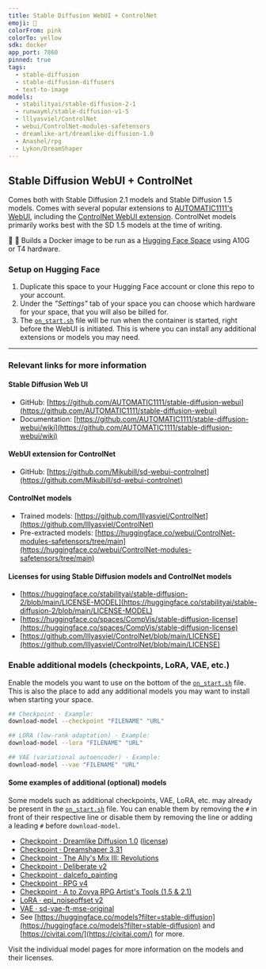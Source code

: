 ```yaml
---
title: Stable Diffusion WebUI + ControlNet
emoji: 🦄
colorFrom: pink
colorTo: yellow
sdk: docker
app_port: 7860
pinned: true
tags:
  - stable-diffusion
  - stable-diffusion-diffusers
  - text-to-image
models:
  - stabilityai/stable-diffusion-2-1
  - runwayml/stable-diffusion-v1-5
  - lllyasviel/ControlNet
  - webui/ControlNet-modules-safetensors
  - dreamlike-art/dreamlike-diffusion-1.0
  - Anashel/rpg
  - Lykon/DreamShaper
---
```


## Stable Diffusion WebUI + ControlNet

Comes both with Stable Diffusion 2.1 models and Stable Diffusion 1.5 models. Comes with several popular extensions to [AUTOMATIC1111's WebUI]([https://github.com/AUTOMATIC1111/stable-diffusion-webui]), including the [ControlNet WebUI extension](https://github.com/Mikubill/sd-webui-controlnet). ControlNet models primarily works best with the SD 1.5 models at the time of writing.

🐳 🤗 Builds a Docker image to be run as a [Hugging Face Space](https://huggingface.co/) using A10G or T4 hardware.

### Setup on Hugging Face

1. Duplicate this space to your Hugging Face account or clone this repo to your account.
2. Under the *"Settings"* tab of your space you can choose which hardware for your space, that you will also be billed for.
3. The [`on_start.sh`](./on_start.sh) file will be run when the container is started, right before the WebUI is initiated. This is where you can install any additional extensions or models you may need.

---

### Relevant links for more information

#### Stable Diffusion Web UI

* GitHub: [https://github.com/AUTOMATIC1111/stable-diffusion-webui](https://github.com/AUTOMATIC1111/stable-diffusion-webui)
* Documentation: [https://github.com/AUTOMATIC1111/stable-diffusion-webui/wiki](https://github.com/AUTOMATIC1111/stable-diffusion-webui/wiki)

#### WebUI extension for ControlNet

* GitHub: [https://github.com/Mikubill/sd-webui-controlnet](https://github.com/Mikubill/sd-webui-controlnet)

#### ControlNet models

* Trained models: [https://github.com/lllyasviel/ControlNet](https://github.com/lllyasviel/ControlNet)
* Pre-extracted models: [https://huggingface.co/webui/ControlNet-modules-safetensors/tree/main](https://huggingface.co/webui/ControlNet-modules-safetensors/tree/main)

#### Licenses for using Stable Diffusion models and ControlNet models

* [https://huggingface.co/stabilityai/stable-diffusion-2/blob/main/LICENSE-MODEL](https://huggingface.co/stabilityai/stable-diffusion-2/blob/main/LICENSE-MODEL)
* [https://huggingface.co/spaces/CompVis/stable-diffusion-license](https://huggingface.co/spaces/CompVis/stable-diffusion-license)
* [https://github.com/lllyasviel/ControlNet/blob/main/LICENSE](https://github.com/lllyasviel/ControlNet/blob/main/LICENSE)

### Enable additional models (checkpoints, LoRA, VAE, etc.)

Enable the models you want to use on the bottom of the [`on_start.sh`](./on_start.sh) file. This is also the place to add any additional models you may want to install when starting your space.

```bash
## Checkpoint · Example:
download-model --checkpoint "FILENAME" "URL"

## LORA (low-rank adaptation) · Example:
download-model --lora "FILENAME" "URL"

## VAE (variational autoencoder) · Example:
download-model --vae "FILENAME" "URL"
```

#### Some examples of additional (optional) models

Some models such as additional checkpoints, VAE, LoRA, etc. may already be present in the [`on_start.sh`](./on_start.sh) file. You can enable them by removing the `#` in front of their respective line or disable them by removing the line or adding a leading `#` before `download-model`.

* [Checkpoint · Dreamlike Diffusion 1.0](https://huggingface.co/dreamlike-art/dreamlike-diffusion-1.0) ([license](https://huggingface.co/dreamlike-art/dreamlike-diffusion-1.0/blob/main/LICENSE.md))
* [Checkpoint · Dreamshaper 3.31](https://huggingface.co/Lykon/DreamShaper)
* [Checkpoint · The Ally's Mix III: Revolutions](https://civitai.com/models/10752/the-allys-mix-iii-revolutions)
* [Checkpoint · Deliberate v2](https://civitai.com/models/4823/deliberate)
* [Checkpoint · dalcefo_painting](https://civitai.com/models/5396/dalcefopainting)
* [Checkpoint · RPG v4](https://huggingface.co/Anashel/rpg)
* [Checkpoint · A to Zovya RPG Artist's Tools (1.5 & 2.1)](https://civitai.com/models/8124/a-to-zovya-rpg-artists-tools-15-and-21)
* [LoRA · epi_noiseoffset v2](https://civitai.com/models/13941/epinoiseoffset)
* [VAE · sd-vae-ft-mse-original](https://huggingface.co/stabilityai/sd-vae-ft-mse-original)
* See [https://huggingface.co/models?filter=stable-diffusion](https://huggingface.co/models?filter=stable-diffusion) and [https://civitai.com/](https://civitai.com/) for more.

Visit the individual model pages for more information on the models and their licenses.
